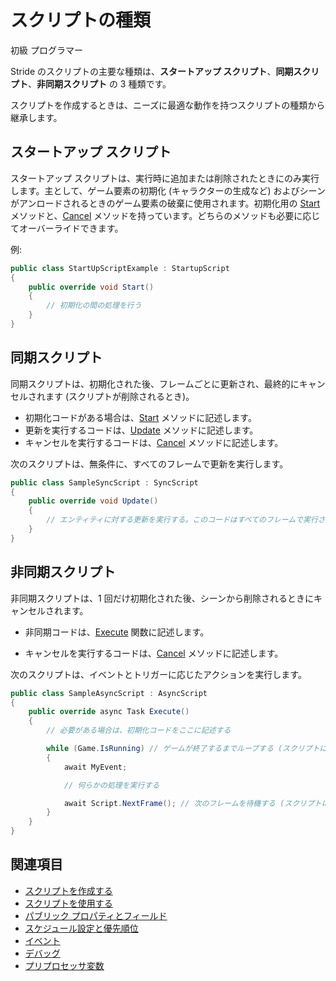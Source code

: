 # スクリプトの種類

<span class="label label-doc-level">初級</span>
<span class="label label-doc-audience">プログラマー</span>

Stride のスクリプトの主要な種類は、**スタートアップ スクリプト**、**同期スクリプト**、**非同期スクリプト** の 3 種類です。

スクリプトを作成するときは、ニーズに最適な動作を持つスクリプトの種類から継承します。

## スタートアップ スクリプト

スタートアップ スクリプトは、実行時に追加または削除されたときにのみ実行します。主として、ゲーム要素の初期化 (キャラクターの生成など) およびシーンがアンロードされるときのゲーム要素の破棄に使用されます。初期化用の [Start](xref:Stride.Engine.StartupScript.Start) メソッドと、[Cancel](xref:Stride.Engine.ScriptComponent.Cancel) メソッドを持っています。どちらのメソッドも必要に応じてオーバーライドできます。

例:

```cs
public class StartUpScriptExample : StartupScript
{
	public override void Start()
	{
		// 初期化の間の処理を行う
	}
}
```

## 同期スクリプト

同期スクリプトは、初期化された後、フレームごとに更新され、最終的にキャンセルされます (スクリプトが削除されるとき)。

* 初期化コードがある場合は、[Start](xref:Stride.Engine.StartupScript.Start) メソッドに記述します。
* 更新を実行するコードは、[Update](xref:Stride.Engine.SyncScript.Update) メソッドに記述します。
* キャンセルを実行するコードは、[Cancel](xref:Stride.Engine.ScriptComponent.Cancel) メソッドに記述します。

次のスクリプトは、無条件に、すべてのフレームで更新を実行します。

```cs
public class SampleSyncScript : SyncScript
{        
	public override void Update()
	{
		// エンティティに対する更新を実行する。このコードはすべてのフレームで実行される
	}
}
```

## 非同期スクリプト

非同期スクリプトは、1 回だけ初期化された後、シーンから削除されるときにキャンセルされます。

* 非同期コードは、[Execute](xref:"Stride.Engine.AsyncScript.Execute") 関数に記述します。

* キャンセルを実行するコードは、[Cancel](xref:Stride.Engine.ScriptComponent.Cancel) メソッドに記述します。

次のスクリプトは、イベントとトリガーに応じたアクションを実行します。

```cs
public class SampleAsyncScript : AsyncScript
{        
	public override async Task Execute()
	{
		// 必要がある場合は、初期化コードをここに記述する

		while (Game.IsRunning) // ゲームが終了するまでループする (スクリプトに応じてオプション)
		{
			await MyEvent;

			// 何らかの処理を実行する

			await Script.NextFrame(); // 次のフレームを待機する (スクリプトに応じてオプション)
		}
	}
}
```

## 関連項目

* [スクリプトを作成する](create-a-script.md)
* [スクリプトを使用する](use-a-script.md)
* [パブリック プロパティとフィールド](public-properties-and-fields.md)
* [スケジュール設定と優先順位](scheduling-and-priorities.md)
* [イベント](events.md)
* [デバッグ](debugging.md)
* [プリプロセッサ変数](preprocessor-variables.md)
